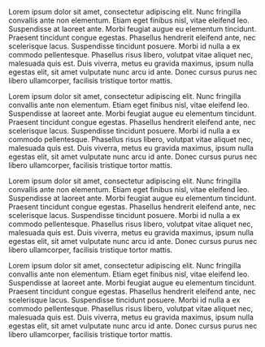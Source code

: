 Lorem ipsum dolor sit amet, consectetur adipiscing elit. Nunc fringilla convallis ante non elementum. Etiam eget finibus nisl, vitae eleifend leo. Suspendisse at laoreet ante. Morbi feugiat augue eu elementum tincidunt. Praesent tincidunt congue egestas. Phasellus hendrerit eleifend ante, nec scelerisque lacus. Suspendisse tincidunt posuere. Morbi id nulla a ex commodo pellentesque. Phasellus risus libero, volutpat vitae aliquet nec, malesuada quis est. Duis viverra, metus eu gravida maximus, ipsum nulla egestas elit, sit amet vulputate nunc arcu id ante. Donec cursus purus nec libero ullamcorper, facilisis tristique tortor mattis.

Lorem ipsum dolor sit amet, consectetur adipiscing elit. Nunc fringilla convallis ante non elementum. Etiam eget finibus nisl, vitae eleifend leo. Suspendisse at laoreet ante. Morbi feugiat augue eu elementum tincidunt. Praesent tincidunt congue egestas. Phasellus hendrerit eleifend ante, nec scelerisque lacus. Suspendisse tincidunt posuere. Morbi id nulla a ex commodo pellentesque. Phasellus risus libero, volutpat vitae aliquet nec, malesuada quis est. Duis viverra, metus eu gravida maximus, ipsum nulla egestas elit, sit amet vulputate nunc arcu id ante. Donec cursus purus nec libero ullamcorper, facilisis tristique tortor mattis.

Lorem ipsum dolor sit amet, consectetur adipiscing elit. Nunc fringilla convallis ante non elementum. Etiam eget finibus nisl, vitae eleifend leo. Suspendisse at laoreet ante. Morbi feugiat augue eu elementum tincidunt. Praesent tincidunt congue egestas. Phasellus hendrerit eleifend ante, nec scelerisque lacus. Suspendisse tincidunt posuere. Morbi id nulla a ex commodo pellentesque. Phasellus risus libero, volutpat vitae aliquet nec, malesuada quis est. Duis viverra, metus eu gravida maximus, ipsum nulla egestas elit, sit amet vulputate nunc arcu id ante. Donec cursus purus nec libero ullamcorper, facilisis tristique tortor mattis.

Lorem ipsum dolor sit amet, consectetur adipiscing elit. Nunc fringilla convallis ante non elementum. Etiam eget finibus nisl, vitae eleifend leo. Suspendisse at laoreet ante. Morbi feugiat augue eu elementum tincidunt. Praesent tincidunt congue egestas. Phasellus hendrerit eleifend ante, nec scelerisque lacus. Suspendisse tincidunt posuere. Morbi id nulla a ex commodo pellentesque. Phasellus risus libero, volutpat vitae aliquet nec, malesuada quis est. Duis viverra, metus eu gravida maximus, ipsum nulla egestas elit, sit amet vulputate nunc arcu id ante. Donec cursus purus nec libero ullamcorper, facilisis tristique tortor mattis.
